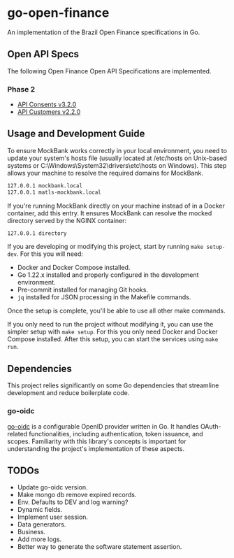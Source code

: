 # go-open-finance
An implementation of the Brazil Open Finance specifications in Go.

## Open API Specs
The following Open Finance Open API Specifications are implemented.

### Phase 2
* [API Consents v3.2.0](https://openbanking-brasil.github.io/openapi/swagger-apis/consents/3.2.0.yml)
* [API Customers v2.2.0](https://raw.githubusercontent.com/OpenBanking-Brasil/openapi/main/swagger-apis/customers/2.2.0.yml)

## Usage and Development Guide

To ensure MockBank works correctly in your local environment, you need to update your system's hosts file (usually located at /etc/hosts on Unix-based systems or C:\Windows\System32\drivers\etc\hosts on Windows). This step allows your machine to resolve the required domains for MockBank.
```bash
127.0.0.1 mockbank.local
127.0.0.1 matls-mockbank.local
```

If you're running MockBank directly on your machine instead of in a Docker container, add this entry. It ensures MockBank can resolve the mocked directory served by the NGINX container:
```bash
127.0.0.1 directory
```

If you are developing or modifying this project, start by running `make setup-dev`. For this you will need:
* Docker and Docker Compose installed.
* Go 1.22.x installed and properly configured in the development environment.
* Pre-commit installed for managing Git hooks.
* `jq` installed for JSON processing in the Makefile commands.

Once the setup is complete, you'll be able to use all other make commands.

If you only need to run the project without modifying it, you can use the simpler setup with `make setup`. For this you only need Docker and Docker Compose installed. After this setup, you can start the services using `make run`.

## Dependencies
This project relies significantly on some Go dependencies that streamline development and reduce boilerplate code.

### go-oidc
[go-oidc](https://github.com/luikyv/go-oidc) is a configurable OpenID provider written in Go. It handles OAuth-related functionalities, including authentication, token issuance, and scopes. Familiarity with this library's concepts is important for understanding the project's implementation of these aspects.

## TODOs
* Update go-oidc version.
* Make mongo db remove expired records.
* Env. Defaults to DEV and log warning?
* Dynamic fields.
* Implement user session.
* Data generators.
* Business.
* Add more logs.
* Better way to generate the software statement assertion.
